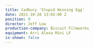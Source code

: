 ```yaml
---
title: Cadbury 'Stupid Winning Egg'
date: 2021-10-20 13:02:00 Z
position: 9
director: Jeff Low
production-company: Biscuit Filmworks
equipment: Arri Alexa Mini LF
is-shown: false
---
```


